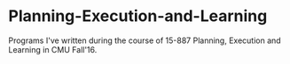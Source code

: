 # Planning-Execution-and-Learning
Programs I've written during the course of 15-887 Planning, Execution and Learning in CMU Fall'16.
